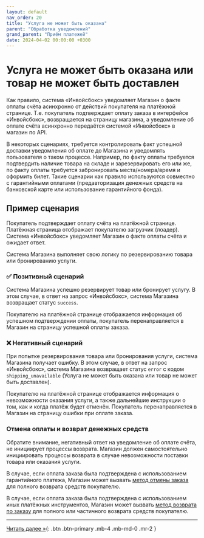 ```yaml
---
layout: default
nav_order: 20
title: "Услуга не может быть оказана"
parent: "Обработка уведомлений"
grand_parent: "Приём платежей"
date: 2024-04-02 00:00:00 +0300
---
```


# Услуга не может быть оказана или товар не может быть доставлен

Как правило, система «Инвойсбокс» уведомляет Магазин о факте оплаты счёта асинхронно от действий
покупателя на платёжной странице. Т.е. покупатель подтверждает оплату заказа в интерфейсе «Инвойсбокс»,
возвращается на страницу магазина, а уведомление об оплате счёта асинхронно передаётся системой
«Инвойсбокс» в магазин по API.

В некоторых сценариях, требуется контролировать факт успешной доставки уведомления об оплате до
Магазина и уведомлять пользователя о таком процессе. Например, по факту оплаты требуется подтвердить
наличие товара на складе и зарезервировать его или же, по факту оплаты требуется забронировать
места/номера/время и оформить билет. Такие сценарии как правило используются совместно с 
гарантийными оплатами (предавторизация денежных средств на банковской карте или использование
гарантийного фонда).

## Пример сценария

Покупатель подтверждает оплату счёта на платёжной странице. Платёжная страница отображает покупателю
загрузчик (лоадер). Система «Инвойсбокс» уведомляет Магазин о факте оплаты счёта и ожидает ответ.

Система Магазина выполняет свою логику по резервированию товара или бронированию услуги.

### ✅ Позитивный сценарий

Система Магазина успешно резервирует товар или бронирует услугу. В этом случае, в ответ на запрос
«Инвойсбокс», система Магазина возвращает статус `success`.

Покупателю на платёжной странице отображается информация об успешном подтверждении оплаты, покупатель
перенаправляется в Магазин на страницу успешной оплаты заказа.

### ❌ Негативный сценарий

При попытке резервирования товара или бронирования услуги, система Магазина получает ошибку. В
этом случае, в ответ на запрос «Инвойсбокс», система Магазина возвращает статус `error` с кодом
`shipping_unavailable` (Услуга не может быть оказана или товар не может быть доставлен).

Покупателю на платёжной странице отображается информация о невозможности оказания услуги, а также
дальнейшие инструкции о том, как и когда платёж будет отменён. Покупатель перенаправляется в Магазин
на страницу ошибки при оплате заказа.

### Отмена оплаты и возврат денежных средств

Обратите внимание, негативный ответ на уведомление об оплате счёта, не инициирует процессы возврата.
Магазин должен самостоятельно инициировать процессы возврата в случае невозможности поставки товара
или оказания услуги.

В случае, если оплата заказа была подтверждена с использованием гарантийного платежа, Магазин может
вызвать [метод отмены заказа](/docs/merchant/order/delete/) для полного возврата средств покупателю.

В случае, если оплата заказа была подтверждена с использованием иных платёжных инструментов, Магазин
может вызвать [метод возврата по заказу](/docs/merchant/refund) для полного или частичного возврата
средств покупателю.


---

[Читать далее &raquo;](/docs/dictionary){: .btn .btn-primary .mb-4 .mb-md-0 .mr-2 }
